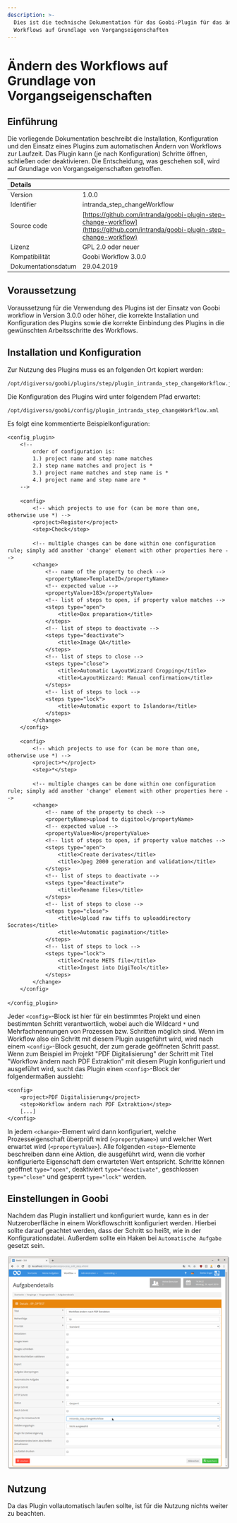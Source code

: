```yaml
---
description: >-
  Dies ist die technische Dokumentation für das Goobi-Plugin für das ändern des
  Workflows auf Grundlage von Vorgangseigenschaften
---
```


# Ändern des Workflows auf Grundlage von Vorgangseigenschaften

## Einführung

Die vorliegende Dokumentation beschreibt die Installation, Konfiguration und den Einsatz eines Plugins zum automatischen Ändern von Workflows zur Laufzeit. Das Plugin kann \(je nach Konfiguration\) Schritte öffnen, schließen oder deaktivieren. Die Entscheidung, was geschehen soll, wird auf Grundlage von Vorgangseigenschaften getroffen.

| Details |  |
| :--- | :--- |
| Version | 1.0.0 |
| Identifier | intranda\_step\_changeWorkflow |
| Source code | [https://github.com/intranda/goobi-plugin-step-change-workflow](https://github.com/intranda/goobi-plugin-step-change-workflow) |
| Lizenz | GPL 2.0 oder neuer |
| Kompatibilität | Goobi Workflow 3.0.0 |
| Dokumentationsdatum | 29.04.2019 |

## Voraussetzung

Voraussetzung für die Verwendung des Plugins ist der Einsatz von Goobi workflow in Version 3.0.0 oder höher, die korrekte Installation und Konfiguration des Plugins sowie die korrekte Einbindung des Plugins in die gewünschten Arbeitsschritte des Workflows.

## Installation und Konfiguration

Zur Nutzung des Plugins muss es an folgenden Ort kopiert werden:

```text
/opt/digiverso/goobi/plugins/step/plugin_intranda_step_changeWorkflow.jar
```

Die Konfiguration des Plugins wird unter folgendem Pfad erwartet:

```text
/opt/digiverso/goobi/config/plugin_intranda_step_changeWorkflow.xml
```

Es folgt eine kommentierte Beispielkonfiguration:

```markup
<config_plugin>
    <!--
        order of configuration is:
        1.) project name and step name matches
        2.) step name matches and project is *
        3.) project name matches and step name is *
        4.) project name and step name are *
    -->

    <config>
        <!-- which projects to use for (can be more than one, otherwise use *) -->
        <project>Register</project>
        <step>Check</step>

        <!-- multiple changes can be done within one configuration rule; simply add another 'change' element with other properties here -->
        <change>
            <!-- name of the property to check -->
            <propertyName>TemplateID</propertyName>
            <!-- expected value -->
            <propertyValue>183</propertyValue>
            <!-- list of steps to open, if property value matches -->
            <steps type="open">
                <title>Box preparation</title>
            </steps>
            <!-- list of steps to deactivate -->
            <steps type="deactivate">
                <title>Image QA</title>
            </steps>
            <!-- list of steps to close -->
            <steps type="close">
                <title>Automatic LayoutWizzard Cropping</title>
                <title>LayoutWizzard: Manual confirmation</title>
            </steps>
            <!-- list of steps to lock -->
            <steps type="lock">
                <title>Automatic export to Islandora</title>
            </steps>
        </change>    
    </config>

    <config>
        <!-- which projects to use for (can be more than one, otherwise use *) -->
        <project>*</project>
        <step>*</step>

        <!-- multiple changes can be done within one configuration rule; simply add another 'change' element with other properties here -->
        <change>
            <!-- name of the property to check -->
            <propertyName>upload to digitool</propertyName>
            <!-- expected value -->
            <propertyValue>No</propertyValue>
            <!-- list of steps to open, if property value matches -->
            <steps type="open">
                <title>Create derivates</title>
                <title>Jpeg 2000 generation and validation</title>
            </steps>
            <!-- list of steps to deactivate -->
            <steps type="deactivate">
                <title>Rename files</title>
            </steps>
            <!-- list of steps to close -->
            <steps type="close">
                <title>Upload raw tiffs to uploaddirectory Socrates</title>
                <title>Automatic pagination</title>
            </steps>
            <!-- list of steps to lock -->
            <steps type="lock">
                <title>Create METS file</title>
                <title>Ingest into DigiTool</title>
            </steps>
        </change>
    </config>

</config_plugin>
```

Jeder `<config>`-Block ist hier für ein bestimmtes Projekt und einen bestimmten Schritt verantwortlich, wobei auch die Wildcard `*` und Mehrfachnennungen von Prozessen bzw. Schritten möglich sind. Wenn im Workflow also ein Schritt mit diesem Plugin ausgeführt wird, wird nach einem `<config>`-Block gesucht, der zum gerade geöffneten Schritt passt. Wenn zum Beispiel im Projekt "PDF Digitalisierung" der Schritt mit Titel "Workflow ändern nach PDF Extraktion" mit diesem Plugin konfiguriert und ausgeführt wird, sucht das Plugin einen `<config>`-Block der folgendermaßen aussieht:

```markup
<config>
    <project>PDF Digitalisierung</project>
    <step>Workflow ändern nach PDF Extraktion</step>
    [...]
</config>
```

In jedem `<change>`-Element wird dann konfiguriert, welche Prozesseigenschaft überprüft wird \(`<propertyName>`\) und welcher Wert erwartet wird \(`<propertyValue>`\). Alle folgenden `<step>`-Elemente beschreiben dann eine Aktion, die ausgeführt wird, wenn die vorher konfigurierte Eigenschaft dem erwarteten Wert entspricht. Schritte können geöffnet `type="open"`, deaktiviert `type="deactivate"`, geschlossen `type="close"` und gesperrt `type="lock"` werden.

## Einstellungen in Goobi

Nachdem das Plugin installiert und konfiguriert wurde, kann es in der Nutzeroberfläche in einem Workflowschritt konfiguriert werden. Hierbei sollte darauf geachtet werden, dass der Schritt so heißt, wie in der Konfigurationsdatei. Außerdem sollte ein Haken bei `Automatische Aufgabe` gesetzt sein.

![Konfiguration des Workflowschritts](../.gitbook/assets/intranda_step_changeworkflow.png)

## Nutzung

Da das Plugin vollautomatisch laufen sollte, ist für die Nutzung nichts weiter zu beachten.
